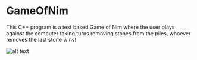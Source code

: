# GameOfNim
This C++ program is a text based Game of Nim where the user plays against the computer taking turns removing stones from the piles, whoever removes the last stone wins!

![alt text](https://github.com/KatherineVickstrom/GameOfNim/gameofnim.png?raw=true)
